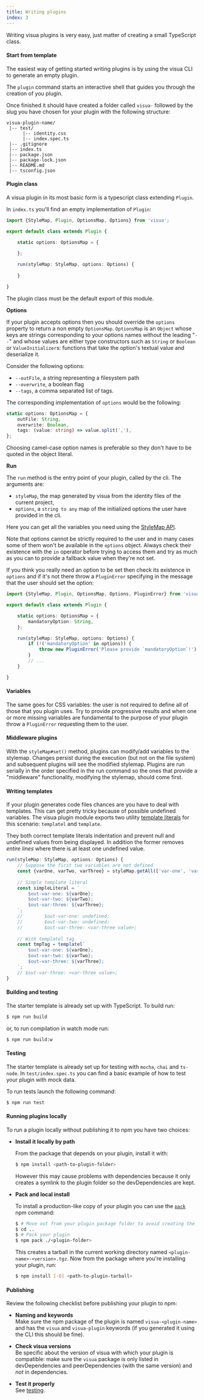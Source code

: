 ```yaml
---
title: Writing plugins
index: 3
---
```


Writing visua plugins is very easy, just matter of creating a small TypeScript class.

#### Start from template

The easiest way of getting started writing plugins is by using the visua CLI to generate an empty plugin.

The `plugin` command starts an interactive shell that guides you through the creation of you plugin.

Once finished it should have created a folder called `visua-` followed by the slug you have chosen for your plugin with
the following structure:

```
visua-plugin-name/
 |-- test/
      |-- identity.css
      |-- index.spec.ts
 |-- .gitignore
 |-- index.ts
 |-- package.json
 |-- package-lock.json
 |-- README.md
 |-- tsconfig.json
```

#### Plugin class

A visua plugin in its most basic form is a typescript class extending `Plugin`.

In `index.ts` you'll find an empty implementation of `Plugin`: 

```typescript
import {StyleMap, Plugin, OptionsMap, Options} from 'visua';

export default class extends Plugin {

    static options: OptionsMap = {
        
    };

    run(styleMap: StyleMap, options: Options) {
        
    }

}
```

The plugin class must be the default export of this module.

**Options**

If your plugin accepts options then you should override the `options` property to return a non empty `OptionsMap`.
`OptionsMap` is an `Object` whose keys are strings corresponding to your options names without the leading "`--`"
and whose values are either type constructors such as `String` or `Boolean` or `ValueInitializer`s: functions that take
the option's textual value and deserialize it.

Consider the following options:

- `--outFile`, a string representing a filesystem path
- `--overwrite`, a boolean flag
- `--tags`, a comma separated list of tags.

The corresponding implementation of `options` would be the following:

```typescript
static options: OptionsMap = {
    outFile: String,
    overwrite: Boolean,
    tags: (value: string) => value.split(','),
};
```

Choosing camel-case option names is preferable so they don't have to be quoted in the object literal.

**Run**

The `run` method is the entry point of your plugin, called by the cli. The arguments are:

- `styleMap`, the map generated by visua from the identity files of the current project,
- `options`, a `string to any` map of the initialized options the user have provided in the cli.

Here you can get all the variables you need using the [StyleMap API](../visua-api#stylemap).

Note that options cannot be strictly required to the user and in many cases some of them won't be available in the 
`options` object. Always check their existence with the `in` operator before trying to access them and try as much as 
you can to provide a fallback value when they're not set.

If you think you really need an option to be set then check its existence in `options` and if it's not there
throw a `PluginError` specifying in the message that the user should set the option:

```typescript
import {StyleMap, Plugin, OptionsMap, Options, PluginError} from 'visua';

export default class extends Plugin {

    static options: OptionsMap = {
        mandatoryOption: String,
    };

    run(styleMap: StyleMap, options: Options) {
        if (!('mandatoryOption' in options)) {
            throw new PluginError('Please provide `mandatoryOption`!');
        }
        // ...
    }

}
```

#### Variables

The same goes for CSS variables: the user is not required to define all of those that you plugin uses. Try to provide
progressive results and when one or more missing variables are fundamental to the purpose of your plugin throw a
`PluginError` requesting them to the user.

#### Middleware plugins

With the `styleMap#set()` method, plugins can modify/add variables to the stylemap. Changes persist during the
execution (but not on the file system) and subsequent plugins will see the modified stylemap. Plugins are run serially
in the order specified in the run command so the ones that provide a "middleware" functionality, modifying the stylemap,
should come first. 

#### Writing templates

If your plugin generates code files chances are you have to deal with templates. This can get pretty tricky because of
possible undefined variables. The visua plugin module exports two utility 
[template literals](https://developer.mozilla.org/it/docs/Web/JavaScript/Reference/template_strings) for this scenario:
`templatel` and `template`.

They both correct template literals indentation and prevent null and undefined values from being displayed. In addition
the former removes _entire lines_ where there is at least one undefined value.

```typescript
run(styleMap: StyleMap, options: Options) {
    // Suppose the first two variables are not defined
    const {varOne, varTwo, varThree} = styleMap.getAll(['var-one', 'var-two', 'var-three']);
    
    // Simple template literal
    const simpleLiteral = `
        $out-var-one: ${varOne};
        $out-var-two: ${varTwo};
        $out-var-three: ${varThree};
    `;
    //        $out-var-one: undefined;
    //        $out-var-two: undefined;
    //        $out-var-three: <var-three value>;
    
    // With templatel tag
    const tmpTag = templatel`
        $out-var-one: ${varOne};
        $out-var-two: ${varTwo};
        $out-var-three: ${varThree};
    `;
    // $out-var-three: <var-three value>;
}
```

#### Building and testing

The starter template is already set up with TypeScript. To build run:

```bash
$ npm run build
```

or, to run compilation in watch mode run:

```bash
$ npm run build:w
```

#### Testing

The starter template is already set up for testing with `mocha`, `chai` and `ts-node`. In `test/index.spec.ts` you can
find a basic example of how to test your plugin with mock data.

To run tests launch the following command:

```bash
$ npm run test
```

#### Running plugins locally

To run a plugin locally without publishing it to npm you have two choices:

- **Install it locally by path**  
  
  From the package that depends on your plugin, install it with:
  
  ```bash
  $ npm install <path-to-plugin-folder>
  ```
  
  However this may cause problems with dependencies because it only creates a symlink to the plugin folder so the
  devDependencies are kept.
  
- **Pack and local install**
  
  To install a production-like copy of your plugin you can use the [`pack`](https://docs.npmjs.com/cli/pack.html) npm
  command:
  
  ```bash
  $ # Move out from your plugin package folder to avoid creating the tarball here
  $ cd ..
  $ # Pack your plugin
  $ npm pack ./<plugin-folder>
  ```
  
  This creates a tarball in the current working directory named `<plugin-name>-<version>.tgz`.
  Now from the package where you're installing your plugin, run:
  
  ```bash
  $ npm install [-D] <path-to-plugin-tarball>
  ```

#### Publishing

Review the following checklist before publishing your plugin to npm:

- **Naming and keywords**  
  Make sure the npm package of the plugin is named `visua-<plugin-name>` and has the `visua` and `visua-plugin` keywords
  (if you generated it using the CLI this should be fine).

- **Check visua versions**  
  Be specific about the version of visua with which your plugin is compatible: make sure the `visua` package is 
  only listed in devDependencies and peerDependencies (with the same version) and *not* in dependencies.
  
- **Test it properly**  
  See [testing](#testing).
